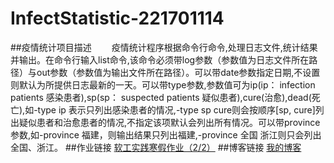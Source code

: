 # InfectStatistic-221701114

##疫情统计项目描述
&emsp;&emsp;疫情统计程序根据命令行命令,处理日志文件,统计结果并输出。在命令行输入list命令,该命令必须带log参数（参数值为日志文件所在路径）与out参数（参数值为输出文件所在路径）。可以带date参数指定日期,不设置则默认为所提供日志最新的一天。可以带type参数,参数值可为ip(ip： infection patients 感染患者),sp(sp： suspected patients 疑似患者),cure(治愈),dead(死亡),如-type ip 表示只列出感染患者的情况,-type sp cure则会按顺序[sp, cure]列出疑似患者和治愈患者的情况,不指定该项默认会列出所有情况。可以带province参数,如-province 福建，则输出结果只列出福建,-province 全国 浙江则只会列出全国、浙江。
##作业链接
[软工实践寒假作业（2/2）](https://edu.cnblogs.com/campus/fzu/2020SPRINGS/homework/10287)
##博客链接
[我的博客](https://www.cnblogs.com/hydc/p/12340164.html)
